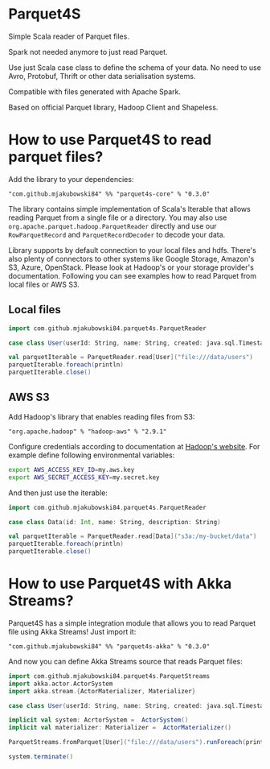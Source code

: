 # Parquet4S

Simple Scala reader of Parquet files. 

Spark not needed anymore to just read Parquet. 

Use just Scala case class to define the schema of your data.
No need to use Avro, Protobuf, Thrift or other data serialisation
systems.

Compatible with files generated with Apache Spark.

Based on official Parquet library, Hadoop Client and Shapeless.

# How to use Parquet4S to read parquet files?

Add the library to your dependencies:

```
"com.github.mjakubowski84" %% "parquet4s-core" % "0.3.0"

```

The library contains simple implementation of Scala's Iterable that allows reading Parquet from a single file or a directory.
You may also use `org.apache.parquet.hadoop.ParquetReader` directly and use our `RowParquetRecord` and `ParquetRecordDecoder`
to decode your data.

Library supports by default connection to your local files and hdfs. There's also plenty of connectors to other systems like
Google Storage, Amazon's S3, Azure, OpenStack. Please look at Hadoop's or your storage provider's documentation.
Following you can see examples how to read Parquet from local files or AWS S3.

## Local files

```scala
import com.github.mjakubowski84.parquet4s.ParquetReader

case class User(userId: String, name: String, created: java.sql.Timestamp)

val parquetIterable = ParquetReader.read[User]("file:///data/users")
parquetIterable.foreach(println)
parquetIterable.close()

```

## AWS S3

Add Hadoop's library that enables reading files from S3:

```
"org.apache.hadoop" % "hadoop-aws" % "2.9.1"

```

Configure credentials according to documentation at 
[Hadoop's website](https://hadoop.apache.org/docs/current/hadoop-aws/tools/hadoop-aws/index.html#S3A_Authentication_methods).
For example define following environmental variables:
```bash
export AWS_ACCESS_KEY_ID=my.aws.key
export AWS_SECRET_ACCESS_KEY=my.secret.key
```

And then just use the iterable:

```scala
import com.github.mjakubowski84.parquet4s.ParquetReader

case class Data(id: Int, name: String, description: String)

val parquetIterable = ParquetReader.read[Data]("s3a:/my-bucket/data")
parquetIterable.foreach(println)
parquetIterable.close()

```

# How to use Parquet4S with Akka Streams?

Parquet4S has a simple integration module that allows you to read Parquet file using Akka Streams!
Just import it:

```
"com.github.mjakubowski84" %% "parquet4s-akka" % "0.3.0"

```

And now you can define Akka Streams source that reads Parquet files:

```scala
import com.github.mjakubowski84.parquet4s.ParquetStreams
import akka.actor.ActorSystem
import akka.stream.{ActorMaterializer, Materializer}

case class User(userId: String, name: String, created: java.sql.Timestamp)

implicit val system: AcrtorSystem =  ActorSystem()
implicit val materializer: Materializer =  ActorMaterializer()

ParquetStreams.fromParquet[User]("file:///data/users").runForeach(println)

system.terminate()

```

